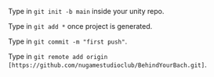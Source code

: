 Type in `git init -b main` inside your unity repo.

Type in `git add *` once project is generated.

Type in `git commit -m "first push"`.

Type in `git remote add origin [https://github.com/nugamestudioclub/BehindYourBach.git]`.
